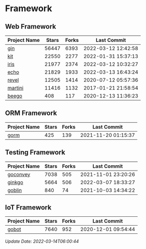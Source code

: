 # Framework

## Web Framework
| Project Name | Stars | Forks | Last Commit |
| ------------ | ----- | ----- | ----------- |
| [gin](https://github.com/gin-gonic/gin) | 56447 | 6393 | 2022-03-12 12:42:58 |
| [kit](https://github.com/go-kit/kit) | 22550 | 2277 | 2022-01-31 15:37:13 |
| [iris](https://github.com/kataras/iris) | 21977 | 2374 | 2022-03-12 10:32:27 |
| [echo](https://github.com/labstack/echo) | 21829 | 1933 | 2022-03-13 16:43:24 |
| [revel](https://github.com/revel/revel) | 12505 | 1414 | 2020-07-12 05:57:36 |
| [martini](https://github.com/go-martini/martini) | 11416 | 1132 | 2017-01-21 21:58:54 |
| [beego](https://github.com/astaxie/beego) | 408 | 117 | 2020-12-13 11:36:23 |

## ORM Framework
| Project Name | Stars | Forks | Last Commit |
| ------------ | ----- | ----- | ----------- |
| [gorm](https://github.com/jinzhu/gorm) | 425 | 139 | 2021-11-20 01:15:37 |

## Testing Framework
| Project Name | Stars | Forks | Last Commit |
| ------------ | ----- | ----- | ----------- |
| [goconvey](https://github.com/smartystreets/goconvey) | 7038 | 505 | 2021-11-01 23:20:26 |
| [ginkgo](https://github.com/onsi/ginkgo) | 5664 | 506 | 2022-03-07 18:33:27 |
| [goblin](https://github.com/franela/goblin) | 840 | 74 | 2021-10-03 14:34:22 |

## IoT Framework
| Project Name | Stars | Forks | Last Commit |
| ------------ | ----- | ----- | ----------- |
| [gobot](https://github.com/hybridgroup/gobot) | 7640 | 952 | 2020-12-01 09:54:44 |

*Update Date: 2022-03-14T06:00:44*